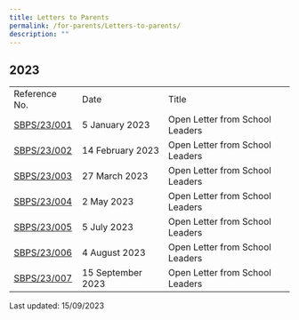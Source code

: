 ```yaml
---
title: Letters to Parents
permalink: /for-parents/Letters-to-parents/
description: ""
---
```

## 2023

| | | |
|---|---|---|
| Reference No. | Date | Title |
| [SBPS/23/001](/files/Open%20Letter%20from%20SLs_01-2023.pdf)| 5 January 2023 | Open Letter from School Leaders |
| [SBPS/23/002](/files/open%20letter%20from%20sls_02-2023.pdf)| 14 February 2023 | Open Letter from School Leaders | 
| [SBPS/23/003](/files/Open%20Letter%20from%20SLs_03-2023.pdf)| 27 March 2023 | Open Letter from School Leaders | 
| [SBPS/23/004](/files/open%20letter%20from%20sls_04-2023.pdf)| 2 May 2023 | Open Letter from School Leaders | 
| [SBPS/23/005](/files/open%20letter%20from%20sls_05-2023.pdf)| 5 July 2023 | Open Letter from School Leaders | 
| [SBPS/23/006](/files/open%20letter%20from%20sls_06-2023.pdf)| 4 August 2023 | Open Letter from School Leaders | 
| [SBPS/23/007](/files/open%20letter%20from%20sls_07-2023.pdf)| 15 September 2023 | Open Letter from School Leaders |


Last updated: 15/09/2023